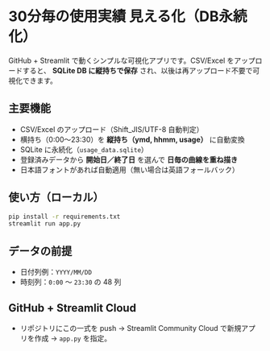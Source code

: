 # 30分毎の使用実績 見える化（DB永続化）

GitHub + Streamlit で動くシンプルな可視化アプリです。CSV/Excel をアップロードすると、
**SQLite DB に縦持ちで保存** され、以後は再アップロード不要で可視化できます。

## 主要機能
- CSV/Excel のアップロード（Shift_JIS/UTF-8 自動判定）
- 横持ち（0:00〜23:30）を **縦持ち（ymd, hhmm, usage）** に自動変換
- SQLite に永続化（`usage_data.sqlite`）
- 登録済みデータから **開始日／終了日** を選んで **日毎の曲線を重ね描き**
- 日本語フォントがあれば自動適用（無い場合は英語フォールバック）

## 使い方（ローカル）
```bash
pip install -r requirements.txt
streamlit run app.py
```

## データの前提
- 日付列例：`YYYY/MM/DD`
- 時刻列：`0:00` 〜 `23:30` の 48 列

## GitHub + Streamlit Cloud
- リポジトリにこの一式を push → Streamlit Community Cloud で新規アプリを作成 → `app.py` を指定。